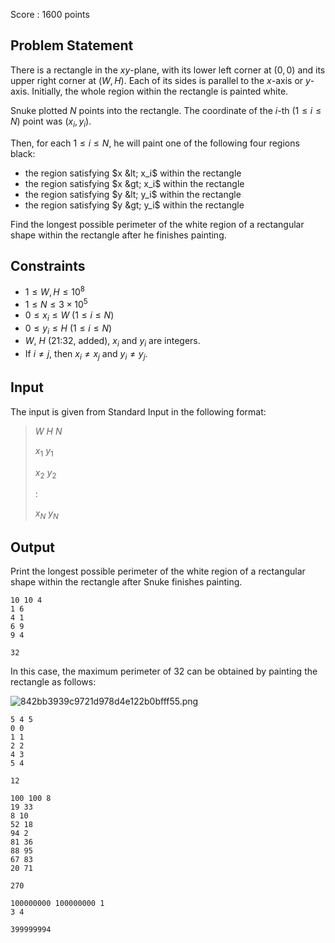 Score : $1600$ points

## Problem Statement

There is a rectangle in the $xy$-plane, with its lower left corner at $(0, 0)$ and its upper right corner at $(W, H)$. Each of its sides is parallel to the $x$-axis or $y$-axis. Initially, the whole region within the rectangle is painted white.

Snuke plotted $N$ points into the rectangle. The coordinate of the $i$-th ($1 \leq i \leq N$) point was $(x_i, y_i)$.

Then, for each $1 \leq i \leq N$, he will paint one of the following four regions black:

- the region satisfying $x &lt; x_i$ within the rectangle
- the region satisfying $x &gt; x_i$ within the rectangle
- the region satisfying $y &lt; y_i$ within the rectangle
- the region satisfying $y &gt; y_i$ within the rectangle

Find the longest possible perimeter of the white region of a rectangular shape within the rectangle after he finishes painting.

## Constraints

- $1 \leq W, H \leq 10^8$
- $1 \leq N \leq 3 \times 10^5$
- $0 \leq x_i \leq W$ ($1 \leq i \leq N$)
- $0 \leq y_i \leq H$ ($1 \leq i \leq N$)
- $W$, $H$ (21:32, added), $x_i$ and $y_i$ are integers.
- If $i \neq j$, then $x_i \neq x_j$ and $y_i \neq y_j$.

## Input

The input is given from Standard Input in the following format:

> $W$ $H$ $N$
> 
> $x_1$ $y_1$
> 
> $x_2$ $y_2$
> 
> $:$
> 
> $x_N$ $y_N$

## Output

Print the longest possible perimeter of the white region of a rectangular shape within the rectangle after Snuke finishes painting.

```input1
10 10 4
1 6
4 1
6 9
9 4
```

```output1
32
```

In this case, the maximum perimeter of $32$ can be obtained by painting the rectangle as follows:

![842bb3939c9721d978d4e122b0bfff55.png](https://atcoder.jp/img/arc063/842bb3939c9721d978d4e122b0bfff55.png)

```input2
5 4 5
0 0
1 1
2 2
4 3
5 4
```

```output2
12
```

```input3
100 100 8
19 33
8 10
52 18
94 2
81 36
88 95
67 83
20 71
```

```output3
270
```

```input4
100000000 100000000 1
3 4
```

```output4
399999994
```